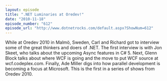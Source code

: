 ```yaml
---
layout: episode
title: ".NET Luminaries at Oredev!"
date: "2010-11-18"
episode_number: "612"
episode_url: "http://www.dotnetrocks.com/default.aspx?ShowNum=612"
---
```


While at Oredev 2010 in Malmö, Sweden, Carl and Richard got to interview some of the great thinkers and doers of .NET. The first interview is with Jon Skeet, who talks about the upcoming Async features in C# 5. Next, Glenn Block talks about where WCF is going and the move to put WCF source at wcf.codeplex.com. Finally, Ade Miller digs into how parallel development is becoming a focus at Microsoft. This is the first in a series of shows from Oredev 2010.
